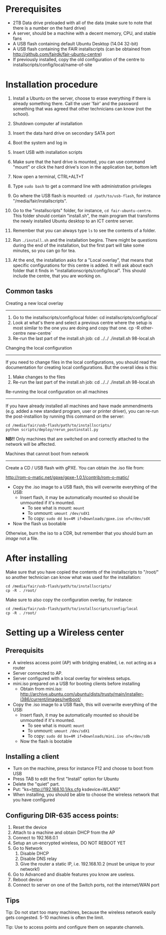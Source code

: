 Prerequisites
=============

 * 2TB Data drive preloaded with all of the data (make sure to note that there is a number on the hard drive)
 * A server, should be a machine with a decent memory, CPU, and stable fans
 * A USB flash containing default Ubuntu Desktop (14.04 32-bit)
 * A USB flash containing the FAIR installscripts (can be obtained from http://github.com/fairdk/fair-ubuntu-centre)
 * If previously installed, copy the old configuration of the centre to installscripts/config/local/name-of-site


Installation procedure
======================

1. Install a Ubuntu on the server, choose to erase everything if there is already something there. Call the user 'fair' and the password something that was agreed that other technicians can know (not the school).

1. Shutdown computer af installation

1. Insert the data hard drive on secondary SATA port

1. Boot the system and log in

1. Insert USB with installation scripts

1. Make sure that the hard drive is mounted, you can use command "mount" or click the hard drive's icon in the application bar, bottom left

1. Now open a terminal, CTRL+ALT+T

1. Type `sudo bash` to get a command line with administration privileges

1. Go where the USB flash is mounted: `cd /path/to/usb-flash`, for instance "/media/fair/installscripts".

1. Go to the "installscripts" folder, for instance, `cd fair-ubuntu-centre`. This folder should contain "install.sh", the main program that transforms the newly installed Ubuntu desktop to an ICT centre server.

1. Remember that you can always type `ls` to see the contents of a folder.

1. Run `./install.sh` and the installation begins. There might be questions during the end of the installation, but the first part will take some minutes, so you can go for tea.

1. At the end, the installation asks for a "Local overlay", that means that specific configurations for this centre is added. It will ask about each folder that it finds in "installationscripts/config/local". This should include the centre, that you are working on.


Common tasks
------------


Creating a new local overlay
_____________________________


1. Go to the installscripts/config/local folder:
       cd installscripts/config/local`
1. Look at what's there and select a previous centre where the setup is most similar to the one you are doing and copy that one.
       cp -R other-centre new-centre`
1. Re-run the last part of the install.sh job:
       cd ../../
       ./install.sh 98-local.sh

Changing the local configuration
________________________________


If you need to change files in the local configurations, you should read the documentation for creating local configurations. But the overall idea is this:

1. Make changes to the files
1. Re-run the last part of the install.sh job:
       cd ../../
       ./install.sh 98-local.sh


Re-running the local configuration on all machines
__________________________________________________


If you have already installed all machines and have made ammendments (e.g. added a new standard program, user or printer driver), you can re-run the post-installion by running this command on the server:

    cd /media/fair/usb-flash/path/to/installscripts/
    python scripts/deploy/rerun_postinstall.py


**NB!!** Only machines that are switched on and correctly attached to the network will be affected.


Machines that cannot boot from network
______________________________________

Create a CD / USB flash with gPXE. You can obtain the .iso file from:

http://rom-o-matic.net/gpxe/gpxe-1.0.1/contrib/rom-o-matic/

 - Copy the .iso image to a USB flash, this will overwrite everything of the USB:
   - Insert flash, it may be automatically mounted so should be unmounted if it's mounted.
     - To see what is mount: `mount`
     - To unmount: `umount /dev/sdX1`
     - To copy: `sudo dd bs=4M if=Downloads/gpxe.iso of=/dev/sdX`
 - Now the flash us bootable

Otherwise, burn the iso to a CDR, but remember that you should burn an *image* not a file.


After installing
================

Make sure that you have copied the contents of the installscripts to "/root/" so another technician can know what was used for the installation:

    cd /media/fair/usb-flash/path/to/installscripts/
    cp -R . /root/

Make sure to also copy the configuration overlay, for instance:

    cd /media/fair/usb-flash/path/to/installscripts/config/local
    cp -R . /root/


Setting up a Wireless center
============================

Prerequisits
------------

 - A wireless access point (AP) with bridging enabled, i.e. not acting as a router
 - Server connected to AP.
 - Server configured with a local overlay for wireless setups.
 - mini.iso prepared on a USB for booting clients before installing
   - Obtain from mini.iso:
     http://archive.ubuntu.com/ubuntu/dists/trusty/main/installer-i386/current/images/netboot/
 - Copy the .iso image to a USB flash, this will overwrite everything of the USB:
   - Insert flash, it may be automatically mounted so should be unmounted if it's mounted.
     - To see what is mount: `mount`
     - To unmount: `umount /dev/sdX1`
     - To copy: `sudo dd bs=4M if=Downloads/mini.iso of=/dev/sdb`
   - Now the flash is bootable

Installing a client
-------------------

 - Turn on the machine, press for instance F12 and choose to boot from USB
 - Press TAB to edit the first "Install" option for Ubuntu
 - Delete the "quiet" part.
 - Put: "ks=http://192.168.10.1/ks.cfg ksdevice=WLAN0"
 - When installing, you should be able to choose the wireless network that you have configured

Configuring DIR-635 access points:
----------------------------------

 1. Reset the device
 1. Attach to a machine and obtain DHCP from the AP
 1. Connect to 192.168.0.1
 1. Setup an un-encrypted wireless, DO NOT REBOOT YET
 1. Go to Network
    1. Disable DHCP
    2. Disable DNS relay
    3. Give the router a static IP, i.e. 192.168.10.2 (must be unique to your network!)
 1. Go to Advanced and disable features you know are useless.
 1. Reboot device
 1. Connect to server on one of the Switch ports, not the internet/WAN port

Tips
----

Tip: Do not start too many machines, because the wireless network easily gets congested. 5-10 machines is often the limit.

Tip: Use to access points and configure them on separate channels.
